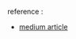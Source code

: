 

reference : 
- [medium article](https://levelup.gitconnected.com/goodbye-controllers-building-better-blazor-web-apps-with-vertical-slices-3a8b9b413bac)